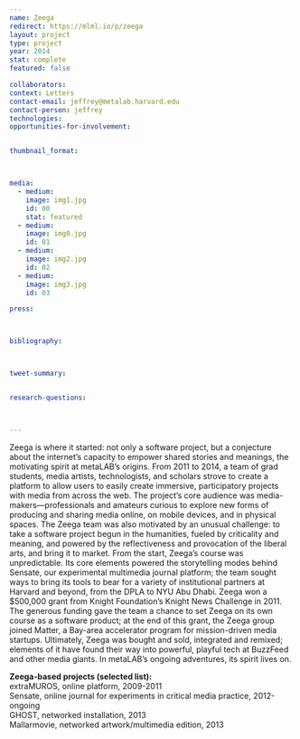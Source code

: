 ```yaml
---
name: Zeega
redirect: https://mlml.io/p/zeega
layout: project
type: project
year: 2014
stat: complete
featured: false

collaborators: 
context: Letters
contact-email: jeffrey@metalab.harvard.edu
contact-person: jeffrey
technologies: 
opportunities-for-involvement: 


thumbnail_format:



media:
  - medium:
    image: img1.jpg
    id: 00
    stat: featured
  - medium:
    image: img0.jpg
    id: 01
  - medium:
    image: img2.jpg
    id: 02
  - medium:
    image: img3.jpg
    id: 03

press:



bibliography:



tweet-summary:


research-questions:



---
```

Zeega is where it started: not only a software project, but a conjecture about the internet’s capacity to empower shared stories and meanings, the motivating spirit at metaLAB’s origins. From 2011 to 2014, a team of grad students, media artists, technologists, and scholars strove to create a platform to allow users to easily create immersive, participatory projects with media from across the web. The project’s core audience was media-makers—professionals and amateurs curious to explore new forms of producing and sharing media online, on mobile devices, and in physical spaces. The Zeega team was also motivated by an unusual challenge: to take a software project begun in the humanities, fueled by criticality and meaning, and powered by the reflectiveness and provocation of the liberal arts, and bring it to market.
From the start, Zeega’s course was unpredictable. Its core elements powered the storytelling modes behind Sensate, our experimental multimedia journal platform; the team sought ways to bring its tools to bear for a variety of institutional partners at Harvard and beyond, from the DPLA to NYU Abu Dhabi. Zeega won a $500,000 grant from Knight Foundation’s Knight News Challenge in 2011. The generous funding gave the team a chance to set Zeega on its own course as a software product; at the end of this grant, the Zeega group joined Matter, a Bay-area accelerator program for mission-driven media startups. Ultimately, Zeega was bought and sold, integrated and remixed; elements of it have found their way into powerful, playful tech at BuzzFeed and other media giants. In metaLAB’s ongoing adventures, its spirit lives on.


**Zeega-based projects (selected list):**<br />
extraMUROS, online platform, 2009-2011<br />
Sensate, online journal for experiments in critical media practice, 2012-ongoing<br />
GHOST, networked installation, 2013<br />
Mallarmovie, networked artwork/multimedia edition, 2013

